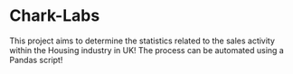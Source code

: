 # Chark-Labs
This project aims to determine the statistics related to the sales activity within the Housing industry in UK! The process can be automated using a Pandas script!
